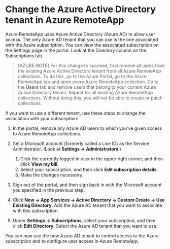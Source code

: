
<properties
    pageTitle="Change the Azure Active Directory tenant in Azure RemoteApp"
    description="Learn how to change the Azure Active Directory tenant associated with Azure RemoteApp"
    services="remoteapp"
    documentationCenter="" 
    authors="lizap"
    manager="mbaldwin" />

<tags
    ms.service="remoteapp"
    ms.workload="compute"
    ms.tgt_pltfrm="na"
    ms.devlang="na"
    ms.topic="article"
    ms.date="08/12/2015"
    ms.author="elizapo" />



# Change the Azure Active Directory tenant in Azure RemoteApp

Azure RemoteApp uses Azure Active Directory (Azure AD) to allow user access. The only Azure AD tenant that you can use is the one associated with the Azure subscription. You can view the associated subscription on the Settings page in the portal. Look at the Directory column on the Subscriptions tab.

> [AZURE.NOTE] For this change to succeed, first remove all users from the existing Azure Active Directory tenant from all Azure RemoteApp collections. To do this, go to the Azure Portal, go to the Azure RemoteApp tab and open every Azure RemoteApp collection. Go to the **Users** tab and remove users that belong to your current Azure Active Directory tenant. Repeat for all existing Azure RemoteApp collections. Without doing this, you will not be able to create or patch collections.

If you want to use a different tenant, use these steps to change the association with your subscription:

1. In the portal, remove any Azure AD users to which you’ve given access to Azure RemoteApp collections.


2. Set a Microsoft account (formerly called a Live ID) as the Service Administrator. (Look at **Settings -> Administrators**.)
	1. Click the currently logged in user in the upper right corner, and then click **View my bill**.
	2. Select your subscription, and then click **Edit subscription details**.
	3. Make the changes necessary.



3. Sign out of the portal, and then sign back in with the Microsoft account you specified in the previous step.


4. Click **New -> App Services -> Active Directory -> Custom Create -> Use Existing Directory**. Add the Azure AD tenant that you want to associate with this subscription.


5. Under **Settings -> Subscriptions**, select your subscription, and then click **Edit Directory**. Select the Azure AD tenant that you want to use.



You can now use the new Azure AD tenant to control access to the Azure subscription and to configure user access in Azure RemoteApp.
